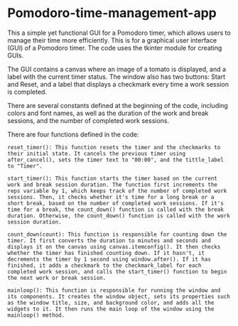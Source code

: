 # Pomodoro-time-management-app
 This a simple yet functional GUI for a Pomodoro timer, which allows users to manage their time more efficiently.
This is for a graphical user interface (GUI) of a Pomodoro timer. The code uses the tkinter module for creating GUIs.

The GUI contains a canvas where an image of a tomato is displayed, and a label with the current timer status. The window also has two buttons: Start and Reset, and a label that displays a checkmark every time a work session is completed.

There are several constants defined at the beginning of the code, including colors and font names, as well as the duration of the work and break sessions, and the number of completed work sessions.

There are four functions defined in the code:

    reset_timer(): This function resets the timer and the checkmarks to their initial state. It cancels the previous timer using after_cancel(), sets the timer text to "00:00", and the tittle_label to "Timer".

    start_timer(): This function starts the timer based on the current work and break session duration. The function first increments the reps variable by 1, which keeps track of the number of completed work sessions. Then, it checks whether it's time for a long break or a short break, based on the number of completed work sessions. If it's time for a break, the count_down() function is called with the break duration. Otherwise, the count_down() function is called with the work session duration.

    count_down(count): This function is responsible for counting down the timer. It first converts the duration to minutes and seconds and displays it on the canvas using canvas.itemconfig(). It then checks whether the timer has finished counting down. If it hasn't, it decrements the timer by 1 second using window.after(). If it has finished, it adds a checkmark to the checkmark_label for each completed work session, and calls the start_timer() function to begin the next work or break session.

    mainloop(): This function is responsible for running the window and its components. It creates the window object, sets its properties such as the window title, size, and background color, and adds all the widgets to it. It then runs the main loop of the window using the mainloop() method.